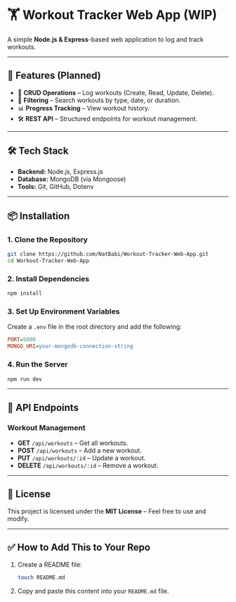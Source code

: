 # 🏋️ Workout Tracker Web App (WIP)

A simple **Node.js & Express**-based web application to log and track workouts.

---

## 🚀 Features (Planned)

- 📝 **CRUD Operations** – Log workouts (Create, Read, Update, Delete).
- 🔎 **Filtering** – Search workouts by type, date, or duration.
- 📊 **Progress Tracking** – View workout history.
- 🛠️ **REST API** – Structured endpoints for workout management.

---

## 🛠️ Tech Stack

- **Backend:** Node.js, Express.js
- **Database:** MongoDB (via Mongoose)
- **Tools:** Git, GitHub, Dotenv

---

## 📦 Installation

### 1. Clone the Repository

```bash
git clone https://github.com/NatBabi/Workout-Tracker-Web-App.git
cd Workout-Tracker-Web-App
```

### 2. Install Dependencies

```bash
npm install
```

### 3. Set Up Environment Variables

Create a `.env` file in the root directory and add the following:

```ini
PORT=5000
MONGO_URI=your-mongodb-connection-string
```

### 4. Run the Server

```bash
npm run dev
```

---

## 📖 API Endpoints

### Workout Management

- **GET** `/api/workouts` – Get all workouts.
- **POST** `/api/workouts` – Add a new workout.
- **PUT** `/api/workouts/:id` – Update a workout.
- **DELETE** `/api/workouts/:id` – Remove a workout.

---

## 📜 License

This project is licensed under the **MIT License** – Feel free to use and modify.

---

## ✅ How to Add This to Your Repo

1. Create a README file:
   ```bash
   touch README.md
   ```
2. Copy and paste this content into your `README.md` file.
